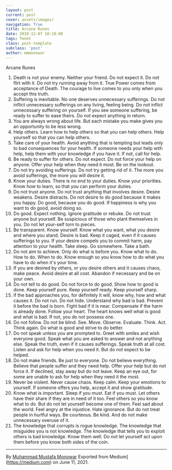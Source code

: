 ```yaml
---
layout: post
current: post
cover: assets/images/
navigation: True
title: Arcane Runes
date: 2018-12-07 10:18:00
tags: Tenet
class: post-template
subclass: 'post'
author: mmmonowar
---
```


Arcane Runes

1.  Death is not your enemy. Neither your friend. Do not expect it. Do
    not flirt with it. Do not try running away from it. True Power comes
    from acceptance of Death. The courage to live comes to you only when
    you accept this truth.
2.  Suffering is inevitable. No one deserves unnecessary sufferings. Do
    not inflict unnecessary sufferings on any living, feeling being. Do
    not inflict unnecessary suffering on yourself. If you see someone
    suffering, be ready to suffer to ease theirs. Do not expect anything
    in return.
3.  You are always wrong about life. But each mistake you make gives
    you an opportunity to be less wrong.
4.  Help others. Learn how to help others so that you can help others.
    Help yourself so that you can help others.
5.  Take care of your health. Avoid anything that is tempting but leads
    only to bad consequences for your health. If someone needs your help
    with help, help them with your knowledge if you have it. If not,
    call for help.
6.  Be ready to suffer for others. Do not expect. Do not force your
    help on anyone. Offer your help when they need it most. Be on the
    lookout.
7.  Do not try avoiding sufferings. Do not try getting rid of it. The
    more you avoid sufferings, the more you will desire it.
8.  Know your duties. There is no end to your duties. Know your
    priorities. Know how to learn, so that you can perform your
    duties.
9.  Do not trust anyone. Do not trust anything that involves desire.
    Desire weakens. Desire distracts. Do not desire to do good because
    it makes you happy. Do good, because you do good. If happiness is
    why you want to do good, avoid doing so.
10. Do good. Expect nothing. Ignore gratitude or rebuke. Do not trust
    anyone but yourself. Be suspicious of those who plant themselves in
    you. Do not let your-self torn to pieces.
11. Be transparent. Know yourself. Know what you want, what you desire
    and where you stand. Desire is bad. Keep it caged, even if it causes
    sufferings to you. If your desire compels you to commit harm, pay
    attention to your health. Take sleep. Go somewhere. Take a
    bath.
12. Do not aim to achieve. Only do what is before you. Know what to do.
    How to do. When to do. Know enough so you know how to do what you
    have to do when it's your time.
13. If you are desired by others, or you desire others and it causes
    chaos, make peace. Avoid desire at all cost. Abandon if necessary
    and be on your own.
14. Do not tell to do good. Do not force to do good. Show how to good
    is done. Keep yourself pure. Keep yourself ready. Keep yourself
    sharp.
15. If the bad approaches you, for definitely it will, know why, how
    and what causes it. Do not run. Do not hide. Understand why bad is
    bad. Prevent it before the bad is born. Fight bad if it is near.
    Compensate if the harm is already done. Follow your heart. The heart
    knows well what is good and what is bad. If not, you do not possess
    one.
16. Do not follow. Do not be blind. See. Move. Observe. Evaluate.
    Think. Act. Think again. Do what is good and strive to do
    better.
17. Do not speak unless you are prompted to. Greet with smiles and wish
    everyone good. Speak what you are asked to answer and not anything
    else. Speak the truth, even if it causes sufferings. Speak truth at
    all cost. Listen and ask for help when you need it. But do not
    expect to be helped.
18. Do not make friends. Be just to everyone. Do not believe
    everything. Believe that people suffer and they need help. Offer
    your help but do not force it. If declined, stay away but do not
    leave. Keep an eye out, for some are unable to ask for help when
    they need it the most.
19. Never be violent. Never cause chaos. Keep calm. Keep your emotions
    to yourself. If someone offers you help, accept it and show
    gratitude.
20. Know what is important. Sleep if you must. Eat if you must. Let
    others have their share if they are in need of it too. Feel others
    so you know what to do. But do not let yourself become one of them.
    Feel sad about the world. Feel angry at the injustice. Hate
    ignorance. But do not treat people in hurtful ways. Be courteous. Be
    kind. And do not make unnecessary overuse of it.
21. The knowledge that corrupts is rogue knowledge. The knowledge that
    misguides you is not knowledge. The knowledge that tells you to
    exploit others is bad knowledge. Know them well. Do not let yourself
    act upon them before you know both sides of the coin.

---

By [Muhammad Mustafa Monowar](https://medium.com/@mmmonowar)
Exported from Medium](https://medium.com) on June 11, 2021.
